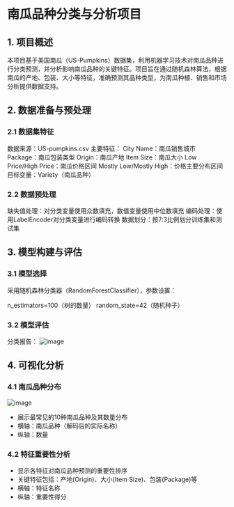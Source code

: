# 南瓜品种分类与分析项目 
## 1. 项目概述
本项目基于美国南瓜（US-Pumpkins）数据集，利用机器学习技术对南瓜品种进行分类预测，并分析影响南瓜品种的关键特征。项目旨在通过随机森林算法，根据南瓜的产地、包装、大小等特征，准确预测其品种类型，为南瓜种植、销售和市场分析提供数据支持。

## 2. 数据准备与预处理
### 2.1 数据集特征
数据来源：US-pumpkins.csv
主要特征：
City Name：南瓜销售城市
Package：南瓜包装类型
Origin：南瓜产地
Item Size：南瓜大小
Low Price/High Price：南瓜价格区间
Mostly Low/Mostly High：价格主要分布区间
目标变量：Variety（南瓜品种）
### 2.2 数据预处理
缺失值处理：对分类变量使用众数填充，数值变量使用中位数填充
编码处理：使用LabelEncoder对分类变量进行编码转换
数据划分：按7:3比例划分训练集和测试集

## 3. 模型构建与评估
### 3.1 模型选择
采用随机森林分类器（RandomForestClassifier），参数设置：

n_estimators=100（树的数量）
random_state=42（随机种子）
### 3.2 模型评估
分类报告：
![image](https://github.com/user-attachments/assets/bb53d84b-b077-4909-aa2c-7bbfdb7a38e5)

## 4. 可视化分析
### 4.1 南瓜品种分布
![image](https://github.com/user-attachments/assets/5799706d-fd72-4271-a40d-5a68bddad017)
- 展示最常见的10种南瓜品种及其数量分布
- 横轴：南瓜品种（解码后的实际名称）
- 纵轴：数量
 
### 4.2 特征重要性分析
- 显示各特征对南瓜品种预测的重要性排序
- 关键特征包括：产地(Origin)、大小(Item Size)、包装(Package)等
- 横轴：特征名称
- 纵轴：重要性得分
